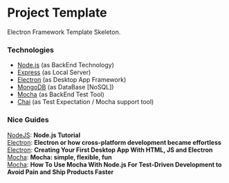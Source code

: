 # Project Template
Electron Framework Template Skeleton.

### Technologies
* [Node.js](https://nodejs.org/en/about/) (as BackEnd Technology)
* [Express](http://expressjs.com/) (as Local Server)
* [Electron](http://electron.atom.io/) (as Desktop App Framework)
* [MongoDB](https://www.mongodb.com) (as DataBase [NoSQL])
* [Mocha](https://github.com/mochajs/mocha) (as BackEnd Test Tool)
* [Chai](http://chaijs.com/) (as Test Expectation / Mocha support tool)

### Nice Guides
[NodeJS](http://www.tutorialspoint.com/nodejs/nodejs_introduction.htm): **Node.js Tutorial**   
[Electron](https://www.theodo.fr/blog/2015/11/cross-platform-development-with-electron/): **Electron or how cross-platform development became effortless**   
[Electron](http://tutorialzine.com/2015/12/creating-your-first-desktop-app-with-html-js-and-electron/): **Creating Your First Desktop App With HTML, JS and Electron**   
[Mocha](https://mochajs.org/#getting-started): **Mocha: simple, flexible, fun**   
[Mocha](http://webapplog.com/tdd/): **How To Use Mocha With Node.js For Test-Driven Development to Avoid Pain and Ship Products Faster**   
